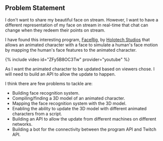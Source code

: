 ## Problem Statement

I don't want to share my beautiful face on stream. However, I want to have a different representation of my face on stream in real-time that chat can change when they redeem their points on stream.

I have found this interesting program, [FaceRig](https://store.steampowered.com/app/274920/FaceRig/), by [Holotech Studios](https://facerig.com/about-us/) that allows an animated character with a face to simulate a human's face motion by mapping the human's face features to the animated character.

{% include video id="ZFy5B8OC3Tw" provider="youtube" %}

As I want the animated character to be updated based on viewers chose. I will need to build an API to allow the update to happen.

I think there are few problems to tackle are:
* Building face recognition system.
* Compiling/finding a 3D model of an animated character.
* Mapping the face recognition system with the 3D model.
* Enabling the ability to update the 3D model with different animated characters from a script.
* Building an API to allow the update from different machines on different networks.
* Building a bot for the connectivity between the program API and Twitch API.
